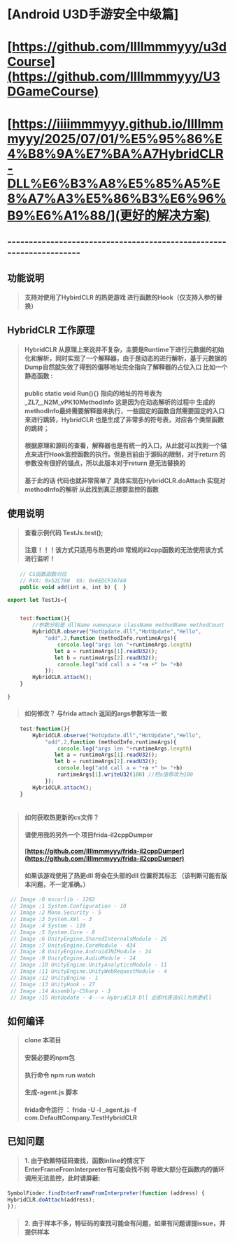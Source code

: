 


# [Android U3D手游安全中级篇] 
# [https://github.com/IIIImmmyyy/u3dCourse](https://github.com/IIIImmmyyy/U3DGameCourse)

# [https://iiiimmmyyy.github.io/IIIImmmyyy/2025/07/01/%E5%95%86%E4%B8%9A%E7%BA%A7HybridCLR-DLL%E6%B3%A8%E5%85%A5%E8%A7%A3%E5%86%B3%E6%96%B9%E6%A1%88/](更好的解决方案)



## --------------------------------------------------------------------
## 功能说明
> #### 支持对使用了HybirdCLR 的热更游戏 进行函数的Hook（仅支持入参的替换）

## HybridCLR 工作原理
> #### HybridCLR 从原理上来说并不复杂，主要是Runtime下进行元数据的初始化和解析，同时实现了一个解释器，由于是动态的进行解析，基于元数据的Dump自然就失效了得到的偏移地址完全指向了解释器的占位入口 比如一个静态函数 :
> #### public static void Run(){} 指向的地址的符号表为  _ZL7__N2M_vPK10MethodInfo 这是因为在动态解析的过程中 生成的methodInfo最终需要解释器来执行，一些固定的函数自然需要固定的入口来进行跳转，HybridCLR 也是生成了非常多的符号表，对应各个类型函数的跳转；
> #### 根据原理和源码的查看，解释器也是有统一的入口，从此就可以找到一个锚点来进行Hook监控函数的执行。但是目前由于源码的限制，对于return 的参数没有很好的锚点，所以此版本对于return 是无法替换的
> #### 基于此的话 代码也就非常简单了 具体实现在HybridCLR.doAttach 实现对methodInfo的解析 从此找到真正想要监控的函数

## 使用说明 
> #### 查看示例代码 TestJs.test(); 
> #### 注意！！！该方式只适用与热更的dll 常规的il2cpp函数的无法使用该方式进行监听！

````javascript
    // CS函数函数对应
    // RVA: 0x52C7A0  VA: 0x6EDCF367A0
    public void add(int a, int b) {  }
````
````javascript
export let TestJs={


    test:function(){
        //参数分别是 dllName namespace className methodName methodCount
        HybridCLR.observe("HotUpdate.dll","HotUpdate","Hello",
            "add",2,function (methodInfo,runtimeArgs){
                console.log("args len "+runtimeArgs.length)
               let a = runtimeArgs[1].readU32();
               let b = runtimeArgs[2].readU32();
                console.log("add call a = "+a +" b= "+b)
            });
        HybridCLR.attach();
    }
    
}
````
> #### 如何修改？ 与frida attach 返回的args参数写法一致
````javascript
    test:function(){
        HybridCLR.observe("HotUpdate.dll","HotUpdate","Hello",
            "add",2,function (methodInfo,runtimeArgs){
                console.log("args len "+runtimeArgs.length)
               let a = runtimeArgs[1].readU32();
               let b = runtimeArgs[2].readU32();
                console.log("add call a = "+a +" b= "+b)
                runtimeArgs[1].writeU32(100) //把a值修改为100
            });
        HybridCLR.attach();
    }
    
````
> #### 如何获取热更新的cs文件？ 
> #### 请使用我的另外一个 项目frida-il2cppDumper
> #### [https://github.com/IIIImmmyyy/frida-il2cppDumper](https://github.com/IIIImmmyyy/frida-il2cppDumper)
> #### 如果该游戏使用了热更dll 将会在头部的dll 位置将其标志 （该判断可能有版本问题，不一定准确。）
````javascript
 // Image :0 mscorlib - 1282
 // Image :1 System.Configuration - 10
 // Image :2 Mono.Security - 5
 // Image :3 System.Xml - 3
 // Image :4 System - 119
 // Image :5 System.Core - 8
 // Image :6 UnityEngine.SharedInternalsModule - 26
 // Image :7 UnityEngine.CoreModule - 434
 // Image :8 UnityEngine.AndroidJNIModule - 24
 // Image :9 UnityEngine.AudioModule - 14
 // Image :10 UnityEngine.UnityAnalyticsModule - 11
 // Image :11 UnityEngine.UnityWebRequestModule - 4
 // Image :12 UnityEngine - 1
 // Image :13 UnityHook - 27
 // Image :14 Assembly-CSharp - 3
 // Image :15 HotUpdate - 4---> HybridCLR Dll 此即代表该dll为热更dll
````
## 如何编译
> #### clone 本项目
> #### 安装必要的npm包
> #### 执行命令 npm run watch
> #### 生成-agent.js 脚本
> #### frida命令运行 ： frida -U -l _agent.js -f com.DefaultCompany.TestHybridCLR

## 已知问题
> #### 1. 由于依赖特征码查找，函数inline的情况下 EnterFrameFromInterpreter有可能会找不到 导致大部分在函数内的循环调用无法监控，此时请屏蔽:
````javascript
SymbolFinder.findEnterFrameFromInterpreter(function (address) {
HybridCLR.doAttach(address);
});
````
> #### 2. 由于样本不多，特征码的查找可能会有问题，如果有问题请提issue，并提供样本

